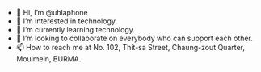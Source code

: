 - 👋 Hi, I’m @uhlaphone
- 👀 I’m interested in technology.
- 🌱 I’m currently learning technology.
- 💞️ I’m looking to collaborate on everybody who can support each other.
- 📫 How to reach me at No. 102, Thit-sa Street, Chaung-zout Quarter, Moulmein, BURMA.

<!---
uhlaphone/uhlaphone is a ✨ special ✨ repository because its `README.md` (this file) appears on your GitHub profile.
You can click the Preview link to take a look at your changes.
--->
